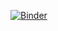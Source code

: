 [![Binder](https://mybinder.org/badge_logo.svg)](https://mybinder.org/v2/gh/AbinashBishoyi/MSc_LJMU/HEAD)
